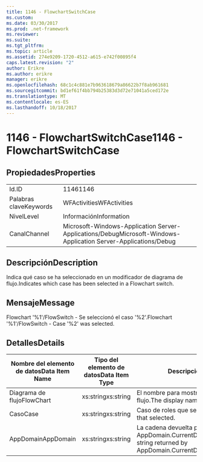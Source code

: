 ```yaml
---
title: 1146 - FlowchartSwitchCase
ms.custom: 
ms.date: 03/30/2017
ms.prod: .net-framework
ms.reviewer: 
ms.suite: 
ms.tgt_pltfrm: 
ms.topic: article
ms.assetid: 274e9209-1720-4512-a615-e742f00895f4
caps.latest.revision: "2"
author: Erikre
ms.author: erikre
manager: erikre
ms.openlocfilehash: 68c1c4c881e7b963618679a86622b7f8ab961681
ms.sourcegitcommit: bd1ef61f4bb794b25383d3d72e71041a5ced172e
ms.translationtype: MT
ms.contentlocale: es-ES
ms.lasthandoff: 10/18/2017
---
```

# <a name="1146---flowchartswitchcase"></a><span data-ttu-id="ff7ba-102">1146 - FlowchartSwitchCase</span><span class="sxs-lookup"><span data-stu-id="ff7ba-102">1146 - FlowchartSwitchCase</span></span>
## <a name="properties"></a><span data-ttu-id="ff7ba-103">Propiedades</span><span class="sxs-lookup"><span data-stu-id="ff7ba-103">Properties</span></span>  
  
|||  
|-|-|  
|<span data-ttu-id="ff7ba-104">Id.</span><span class="sxs-lookup"><span data-stu-id="ff7ba-104">ID</span></span>|<span data-ttu-id="ff7ba-105">1146</span><span class="sxs-lookup"><span data-stu-id="ff7ba-105">1146</span></span>|  
|<span data-ttu-id="ff7ba-106">Palabras clave</span><span class="sxs-lookup"><span data-stu-id="ff7ba-106">Keywords</span></span>|<span data-ttu-id="ff7ba-107">WFActivities</span><span class="sxs-lookup"><span data-stu-id="ff7ba-107">WFActivities</span></span>|  
|<span data-ttu-id="ff7ba-108">Nivel</span><span class="sxs-lookup"><span data-stu-id="ff7ba-108">Level</span></span>|<span data-ttu-id="ff7ba-109">Información</span><span class="sxs-lookup"><span data-stu-id="ff7ba-109">Information</span></span>|  
|<span data-ttu-id="ff7ba-110">Canal</span><span class="sxs-lookup"><span data-stu-id="ff7ba-110">Channel</span></span>|<span data-ttu-id="ff7ba-111">Microsoft-Windows-Application Server-Applications/Debug</span><span class="sxs-lookup"><span data-stu-id="ff7ba-111">Microsoft-Windows-Application Server-Applications/Debug</span></span>|  
  
## <a name="description"></a><span data-ttu-id="ff7ba-112">Descripción</span><span class="sxs-lookup"><span data-stu-id="ff7ba-112">Description</span></span>  
 <span data-ttu-id="ff7ba-113">Indica qué caso se ha seleccionado en un modificador de diagrama de flujo.</span><span class="sxs-lookup"><span data-stu-id="ff7ba-113">Indicates which case has been selected in a Flowchart switch.</span></span>  
  
## <a name="message"></a><span data-ttu-id="ff7ba-114">Mensaje</span><span class="sxs-lookup"><span data-stu-id="ff7ba-114">Message</span></span>  
 <span data-ttu-id="ff7ba-115">Flowchart '%1'/FlowSwitch - Se seleccionó el caso '%2'.</span><span class="sxs-lookup"><span data-stu-id="ff7ba-115">Flowchart '%1'/FlowSwitch - Case '%2' was selected.</span></span>  
  
## <a name="details"></a><span data-ttu-id="ff7ba-116">Detalles</span><span class="sxs-lookup"><span data-stu-id="ff7ba-116">Details</span></span>  
  
|<span data-ttu-id="ff7ba-117">Nombre del elemento de datos</span><span class="sxs-lookup"><span data-stu-id="ff7ba-117">Data Item Name</span></span>|<span data-ttu-id="ff7ba-118">Tipo del elemento de datos</span><span class="sxs-lookup"><span data-stu-id="ff7ba-118">Data Item Type</span></span>|<span data-ttu-id="ff7ba-119">Descripción</span><span class="sxs-lookup"><span data-stu-id="ff7ba-119">Description</span></span>|  
|--------------------|--------------------|-----------------|  
|<span data-ttu-id="ff7ba-120">Diagrama de flujo</span><span class="sxs-lookup"><span data-stu-id="ff7ba-120">FlowChart</span></span>|<span data-ttu-id="ff7ba-121">xs:string</span><span class="sxs-lookup"><span data-stu-id="ff7ba-121">xs:string</span></span>|<span data-ttu-id="ff7ba-122">El nombre para mostrar del diagrama de flujo.</span><span class="sxs-lookup"><span data-stu-id="ff7ba-122">The display name of the FlowChart.</span></span>|  
|<span data-ttu-id="ff7ba-123">Caso</span><span class="sxs-lookup"><span data-stu-id="ff7ba-123">Case</span></span>|<span data-ttu-id="ff7ba-124">xs:string</span><span class="sxs-lookup"><span data-stu-id="ff7ba-124">xs:string</span></span>|<span data-ttu-id="ff7ba-125">Caso de roles que seleccionó.</span><span class="sxs-lookup"><span data-stu-id="ff7ba-125">The switch case that selected.</span></span>|  
|<span data-ttu-id="ff7ba-126">AppDomain</span><span class="sxs-lookup"><span data-stu-id="ff7ba-126">AppDomain</span></span>|<span data-ttu-id="ff7ba-127">xs:string</span><span class="sxs-lookup"><span data-stu-id="ff7ba-127">xs:string</span></span>|<span data-ttu-id="ff7ba-128">La cadena devuelta por AppDomain.CurrentDomain.FriendlyName.</span><span class="sxs-lookup"><span data-stu-id="ff7ba-128">The string returned by AppDomain.CurrentDomain.FriendlyName.</span></span>|

